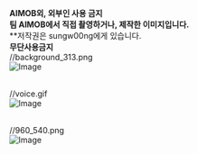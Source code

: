 **AIMOB외, 외부인 사용 금지** <br>
**팀 AIMOB에서 직접 촬영하거나, 제작한 이미지입니다.** <br>
**저작권은 sungw00ng에게 있습니다.<br>
**무단사용금지**<br>
//background_313.png<br>
![Image](https://github.com/user-attachments/assets/96fff0cc-fcd6-47f1-bd7d-88cd54bf0915)

<br>//voice.gif<br>
![Image](https://github.com/user-attachments/assets/40a8ad73-728a-418a-8181-6bfedfa5f02b)

<br>//960_540.png<br>
![Image](https://github.com/user-attachments/assets/bc35388f-ed70-4aca-b732-c070f821008d)
